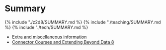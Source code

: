 # Summary

{% include "./z2d8/SUMMARY.md %}
{% include "./teaching/SUMMARY.md %}
{% include "./tech/SUMMARY.md %}

* [Extra and miscellaneous information](misc.md)
* [Connector Courses and Extending Beyond Data 8](connectors.md)
